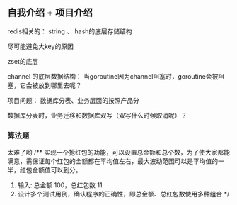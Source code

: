 ## 自我介绍 + 项目介绍


redis相关的：
string 、 hash的底层存储结构

尽可能避免大key的原因

zset的底层

channel 的底层数据结构：
当goroutine因为channel阻塞时，goroutine会被阻塞，它会被放到哪里去呢？

项目问题：
数据库分表、业务层面的按照产品分

数据库分表时，业务迁移和数据库双写（双写什么时候取消呢）？


### 算法题

太难了哟
/**
实现一个抢红包的功能，可以设置总金额和总个数，为了使大家都能满意，需保证每个红包的金额都在平均值左右，最大波动范围可以是平均值的一半，红包金额值可以到分。
1. 输入: 总金额 100，总红包数 11
2. 设计多个测试用例，确认程序的正确性，即总金额、总红包数使用多种组合
*/